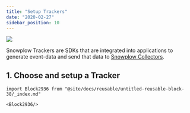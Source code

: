 ```yaml
---
title: "Setup Trackers"
date: "2020-02-27"
sidebar_position: 10
---
```


![](images/snowplow-aws-pipeline-trackers.png)

Snowplow Trackers are SDKs that are integrated into applications to generate event-data and send that data to [Snowplow Collectors](https://github.com/snowplow/snowplow/wiki/Setting-up-a-Collector).

## 1\. Choose and setup a Tracker

```mdx-code-block
import Block2936 from "@site/docs/reusable/untitled-reusable-block-38/_index.md"

<Block2936/>
```
